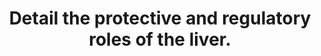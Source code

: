 ---
title: "Detail the protective and regulatory roles of the liver."
entityType: SAQ
exam: PEX
college: ANZCA
year: 2008
sitting: B
question: 12
passRate: 32
EC_expectedDomains:
- "This question required a description of the liver as the interface between the gut and the body, and as a result of this, its role in protection from organisms and toxins and regulation of nutrient levels."
- "The protective role is primarily related to the removal of bacteria, endotoxins, and protein denaturation. This is primarily undertaken by the Kupffer Cells which are in the hepatic sinusoids. The action of these macrophages is an example of innate im m unity. Following their activation a series of events follow s including phagocytosis, complement activation, and recruitment of other cells."
- "The primary regulatory role of the liver is as a glucostat i.e. responding to both high and low blood glucose levels being presented to it by the portal circulation. Detail on how the liver achieves this balance was needed."
EC_extraCredit:
- "Bonus marks were also awarded for the following as examples of protection: toxin/drug modification, production of acute phase proteins, com plem ent and urea, action as a blood reservoir, and of regulation production of albumin in regulating oncotic pressure, bile in regulating fat and fat soluble vitamin absorption, bilirubin metabolism , hormone inactivation and production of both coagulation and anticoagulation proteins."
EC_errorsCommon:
- "Some candidates were confused about the action of insulin and glucagon in these processes."
- "Listing all liver functions did not address the question, which asked for detail on a limited area of liver function."
- "Some candidates focussed on minor details while missing the big picture such as failing to mention blood glucose regulation or any protective roles."
---